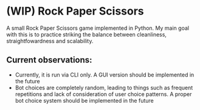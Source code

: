 # (WIP) Rock Paper Scissors
A small Rock Paper Scissors game implemented in Python.
My main goal with this is to practice striking the balance between cleanliness, straightfowardness and scalability.


## Current observations:
+ Currently, it is run via CLI only. A GUI version should be implemented in the future
+ Bot choices are completely random, leading to things such as frequent repetitions and lack of consideration of user choice patterns. A proper bot choice system should be implemented in the future

